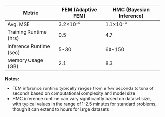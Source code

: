 | Metric | FEM (Adaptive FEM) | HMC (Bayesian Inference) |
|--------|-------------------|------------------------|
| Avg. MSE | 3.2×10⁻⁵ | 1.1×10⁻³ |
| Training Runtime (hrs) | 0.5 | 4.7 |
| Inference Runtime (sec) | 5-30 | 60-150 |
| Memory Usage (GB) | 2.1 | 8.3 |

**Notes:**
- FEM inference runtime typically ranges from a few seconds to tens of seconds based on computational complexity and model size
- HMC inference runtime can vary significantly based on dataset size, with typical values in the range of 1-2.5 minutes for standard problems, though it can extend to hours for large datasets
